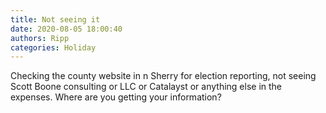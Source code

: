 ```yaml
---
title: Not seeing it
date: 2020-08-05 18:00:40
authors: Ripp
categories: Holiday
---
```


 Checking the county website in n Sherry for election reporting, not seeing Scott Boone consulting or LLC or Catalayst or anything else in the expenses. Where are you getting your information?